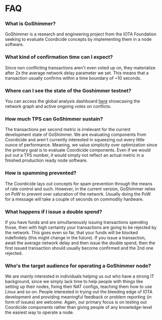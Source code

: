 # FAQ

### What is GoShimmer?
GoShimmer is a research and engineering project from the IOTA Foundation seeking to evaluate Coordicide concepts by implementing them in a node software.

### What kind of confirmation time can I expect?
Since non conflicting transactions aren't even voted up on, they materialize after 2x the average network delay parameter we set. This means that a transaction usually confirms within a time boundary of ~10 seconds.

### Where can I see the state of the Goshimmer testnet?
You can access the global analysis dashboard [here](http://ressims.iota.cafe:28080/autopeering) showcasing the network graph and active ongoing votes on conflicts.

### How much TPS can GoShimmer sustain?
The transactions per second metric is irrelevant for the current development state of GoShimmer. We are evaluating components from Coordicide and aren't currently interested in squeezing out every little ounce of performance. Meaning, we value simplicity over optimization since the primary goal is to evaluate Coordicide components. Even if we would put out a TPS number, it would simply not reflect an actual metric in a finished production ready node software. 

### How is spamming prevented?
The Coordicide lays out concepts for spam prevention through the means of rate control and such. However, in the current version, GoShimmer relies on PoW to prevent over saturation of the network. Usually doing the PoW for a message will take a couple of seconds on commodity hardware.

### What happens if I issue a double spend?
If you have funds and are simultaneously issuing transactions spending those, then with high certainty your transactions are going to be rejected by the network. This goes even so far, that your funds will be blocked indefinitely (this might change in the future). If you issue a transaction, await the average network delay and then issue the double spend, then the first issued transaction should usually become confirmed and the 2nd one rejected.  

### Who's the target audience for operating a GoShimmer node?
We are mainly interested in individuals helping us out who have a strong IT background, since we simply lack time to help people with things like setting up their nodes, fixing their NAT configs, teaching them how to use Linux and so on. People interested in trying out the bleeding edge of IOTA development and providing meaningful feedback or problem reporting (in form of issues) are welcome. Again, our primary focus is on testing out Coordicide components rather than giving people of any knowledge-level the easiest way to operate a node.